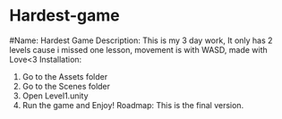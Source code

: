 # Hardest-game
#Name:
Hardest Game
Description:
This is my 3 day work, It only has 2 levels cause i missed one lesson, movement is with WASD, made with Love<3
Installation:
1. Go to the Assets folder
2. Go to the Scenes folder
3. Open Level1.unity
4. Run the game and Enjoy!
Roadmap:
This is the final version.
